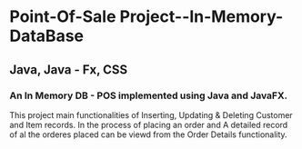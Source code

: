 # Point-Of-Sale Project--In-Memory-DataBase
##  Java, Java - Fx, CSS
###  An In Memory DB - POS implemented using Java and JavaFX.

This project main functionalities of Inserting, Updating & Deleting Customer and Item records. In the process of placing an order and A detailed record of al the orderes placed can be viewd from the Order Details functionality.
